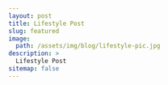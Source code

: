 ```yaml
---
layout: post
title: Lifestyle Post
slug: featured
image: 
  path: /assets/img/blog/lifestyle-pic.jpg
description: >
  Lifestyle Post
sitemap: false
---
```

